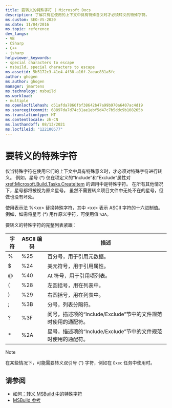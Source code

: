 ```yaml
---
title: 要转义的特殊字符 | Microsoft Docs
description: 了解只有在使用的上下文中具有特殊含义时才必须转义的特殊字符。
ms.custom: SEO-VS-2020
ms.date: 11/04/2016
ms.topic: reference
dev_langs:
- VB
- CSharp
- C++
- jsharp
helpviewer_keywords:
- special characters to escape
- msbuild, special characters to escape
ms.assetid: 5b5172c3-41e4-4f38-a16f-2aeac831a5fc
author: ghogen
ms.author: ghogen
manager: jmartens
ms.technology: msbuild
ms.workload:
- multiple
ms.openlocfilehash: d51afda7866fbf38642b47a99b970a6407ac4d19
ms.sourcegitcommit: 68897da7d74c31ae1ebf5d47c7b5ddc9b108265b
ms.translationtype: HT
ms.contentlocale: zh-CN
ms.lasthandoff: 08/13/2021
ms.locfileid: "122100577"
---
```

# <a name="special-characters-to-escape"></a>要转义的特殊字符

仅当特殊字符在使用它们的上下文中具有特殊意义时，才必须对特殊字符进行转义。 例如，星号 (*) 仅在项定义的“Include”和“Exclude”属性对 <xref:Microsoft.Build.Tasks.CreateItem> 的调用中是特殊字符。 在所有其他情况下，星号都将被视为原义星号。 虽然不需要转义项目文件中无处不在的星号，但做也没有坏处。

 使用表示法 %\<xx> 替换特殊字符，其中 \<xx> 表示 ASCII 字符的十六进制值。 例如，如需将星号 (*) 用作原义字符，可使用值 `%2A`。

 要转义的特殊字符的完整列表紧跟：

|字符|ASCII 编码|描述|
|---------|----------|-----------|
|%|%25|百分号，用于引用元数据。|
|$|%24|美元符号，用于引用属性。|
|@|%40|At 符号，用于引用项列表。|
|(|%28|左圆括号，用在列表中。|
|)|%29|右圆括号，用在列表中。|
|;|%3B|分号，列表分隔符。|
|?|%3F|问号，描述项的“Include/Exclude”节中的文件规范时使用的通配符。|
|* |%2A|星号，描述项的“Include/Exclude”节中的文件规范时使用的通配符。|

> [!NOTE]
> 在某些情况下，可能需要转义双引号 (") 字符，例如在 `Exec` 任务中使用时。

## <a name="see-also"></a>请参阅

- [如何：转义 MSBuild 中的特殊字符](../msbuild/how-to-escape-special-characters-in-msbuild.md)
- [MSBuild 参考](../msbuild/msbuild-reference.md)
